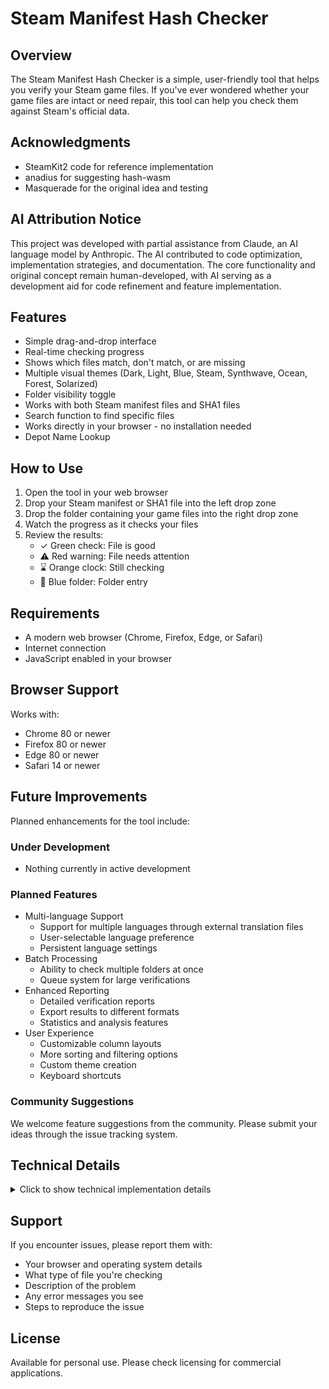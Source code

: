 # Steam Manifest Hash Checker

## Overview
The Steam Manifest Hash Checker is a simple, user-friendly tool that helps you verify your Steam game files. If you've ever wondered whether your game files are intact or need repair, this tool can help you check them against Steam's official data.

## Acknowledgments
- SteamKit2 code for reference implementation
- anadius for suggesting hash-wasm
- Masquerade for the original idea and testing

## AI Attribution Notice
This project was developed with partial assistance from Claude, an AI language model by Anthropic. The AI contributed to code optimization, implementation strategies, and documentation. The core functionality and original concept remain human-developed, with AI serving as a development aid for code refinement and feature implementation.

## Features
- Simple drag-and-drop interface
- Real-time checking progress
- Shows which files match, don't match, or are missing
- Multiple visual themes (Dark, Light, Blue, Steam, Synthwave, Ocean, Forest, Solarized)
- Folder visibility toggle
- Works with both Steam manifest files and SHA1 files
- Search function to find specific files
- Works directly in your browser - no installation needed
- Depot Name Lookup

## How to Use
1. Open the tool in your web browser
2. Drop your Steam manifest or SHA1 file into the left drop zone
3. Drop the folder containing your game files into the right drop zone
4. Watch the progress as it checks your files
5. Review the results:
   - ✓ Green check: File is good
   - ⚠ Red warning: File needs attention
   - ⌛ Orange clock: Still checking
   - 📁 Blue folder: Folder entry

## Requirements
- A modern web browser (Chrome, Firefox, Edge, or Safari)
- Internet connection
- JavaScript enabled in your browser

## Browser Support
Works with:
- Chrome 80 or newer
- Firefox 80 or newer
- Edge 80 or newer
- Safari 14 or newer

## Future Improvements
Planned enhancements for the tool include:

### Under Development
- Nothing currently in active development

### Planned Features
- Multi-language Support
  - Support for multiple languages through external translation files
  - User-selectable language preference
  - Persistent language settings
- Batch Processing
  - Ability to check multiple folders at once
  - Queue system for large verifications
- Enhanced Reporting
  - Detailed verification reports
  - Export results to different formats
  - Statistics and analysis features
- User Experience
  - Customizable column layouts
  - More sorting and filtering options
  - Custom theme creation
  - Keyboard shortcuts

### Community Suggestions
We welcome feature suggestions from the community. Please submit your ideas through the issue tracking system.

## Technical Details
<details>
<summary>Click to show technical implementation details</summary>

### Implementation Features
- Using hash-wasm (v4.11.0) for fast SHA-1 computation
- 8MB chunk processing for efficient memory use
- Advanced path matching system
- Real-time progress tracking
- Supports multiple SHA1 file formats:
  - `<hash> *<filename>`
  - `SHA1(<filename>)= <hash>`
  - `<hash> <filename>`

### Architecture
- WebAssembly for hash calculations
- Protobuf parsing for Steam manifests
- Modular component design
- Score-based path matching
- Memory-efficient file processing
- Asynchronous operations

### Performance Optimizations
- Chunked file processing
- Throttled progress updates
- WebAssembly acceleration
- Optimized folder structure management
- Efficient path matching algorithms
</details>

## Support
If you encounter issues, please report them with:
- Your browser and operating system details
- What type of file you're checking
- Description of the problem
- Any error messages you see
- Steps to reproduce the issue

## License
Available for personal use. Please check licensing for commercial applications.
